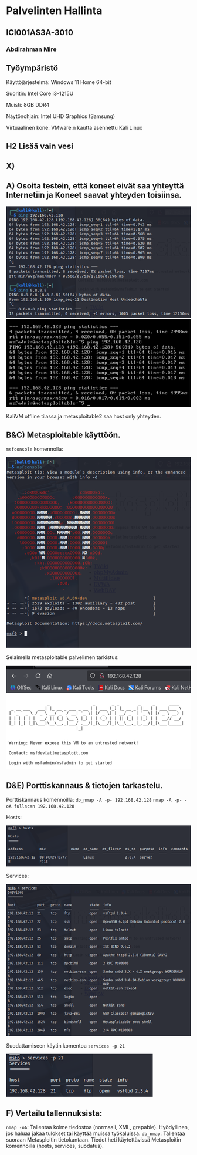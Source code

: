 # Palvelinten Hallinta
## ICI001AS3A-3010
### Abdirahman Mire

## Työympäristö


Käyttöjärjestelmä: Windows 11 Home 64-bit

Suoritin: Intel Core i3-1215U

Muisti: 8GB DDR4

Näytönohjain: Intel UHD Graphics (Samsung)

Virtuaalinen kone: VMware:n kautta asennettu Kali Linux

## H2 Lisää vain vesi

## X)

## A) Osoita testein, että koneet eivät saa yhteyttä Internetiin ja Koneet saavat yhteyden toisiinsa.

![kuva1](/H2/kuvat/kuva1.png)
![kuva1](/H2/kuvat/kuva2.png)

KaliVM offline tilassa ja metasploitable2 saa host only yhteyden.

## B&C) Metasploitable käyttöön.

`msfconsole` komennolla:

![kuva1](/H2/kuvat/kuva5.png)

Selaimella metasploitable palvelimen tarkistus:

![kuva1](/H2/kuvat/kuva4.png)

## D&E) Porttiskannaus & tietojen tarkastelu.

Porttiskannaus komennoilla: `db_nmap -A -p- 192.168.42.128` `nmap -A -p- -oA fullscan 192.168.42.128`

Hosts:

![kuva1](/H2/kuvat/kuva6.png)

Services:

![kuva1](/H2/kuvat/kuva7.png)

Suodattamiseen käytin komentoa `services -p 21`

![kuva1](/H2/kuvat/kuva8.png)

## F) Vertailu  tallennuksista:

`nmap -oA`: Tallentaa kolme tiedostoa (normaali, XML, grepable). Hyödyllinen, jos haluaa jakaa tulokset tai käyttää muissa työkaluissa.
`db_nmap`: Tallentaa suoraan Metasploitin tietokantaan. Tiedot heti käytettävissä Metasploitin komennoilla (hosts, services, suodatus).


